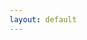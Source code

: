 ```yaml
---
layout: default
---
```


<div id="chart-container"></div>

<script src="{{ site.baseurl }}/assets/js/main.js"></script>
